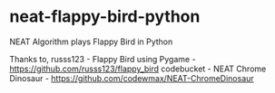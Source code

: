 # neat-flappy-bird-python
NEAT Algorithm plays Flappy Bird in Python

Thanks to,
russs123 - Flappy Bird using Pygame - https://github.com/russs123/flappy_bird
codebucket - NEAT Chrome Dinosaur - https://github.com/codewmax/NEAT-ChromeDinosaur


